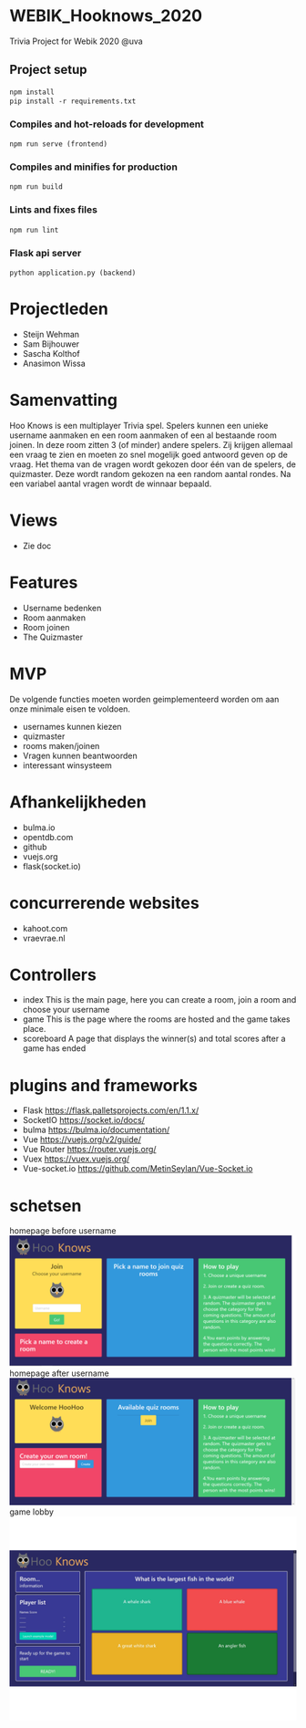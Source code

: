 # WEBIK_Hooknows_2020
Trivia Project for Webik 2020 @uva


## Project setup
```
npm install
pip install -r requirements.txt
```

### Compiles and hot-reloads for development
```
npm run serve (frontend)
```

### Compiles and minifies for production
```
npm run build
```

### Lints and fixes files
```
npm run lint
```

### Flask api server
```
python application.py (backend)
```
# Projectleden

- Steijn Wehman 
- Sam Bijhouwer
- Sascha Kolthof
- Anasimon Wissa

# Samenvatting

Hoo Knows is een multiplayer Trivia spel. Spelers kunnen een unieke username aanmaken en een room aanmaken
of een al bestaande room joinen. In deze room zitten 3 (of minder) andere spelers. Zij krijgen allemaal
een vraag te zien en moeten zo snel mogelijk goed antwoord geven op de vraag. Het thema van de vragen 
wordt gekozen door één van de spelers, de quizmaster. Deze wordt random gekozen na een random aantal rondes.
Na een variabel aantal vragen wordt de winnaar bepaald.

# Views
- Zie doc

# Features

- Username bedenken
- Room aanmaken
- Room joinen
- The Quizmaster

# MVP

De volgende functies moeten worden geimplementeerd worden om aan onze minimale eisen te voldoen.
- usernames kunnen kiezen
- quizmaster
- rooms maken/joinen
- Vragen kunnen beantwoorden
- interessant winsysteem

# Afhankelijkheden

- bulma.io
- opentdb.com
- github
- vuejs.org
- flask(socket.io)

# concurrerende websites

- kahoot.com
- vraevrae.nl

# Controllers

- index
    This is the main page, here you can create a room, join a room and choose your username
- game
    This is the page where the rooms are hosted and the game takes place.
- scoreboard
    A page that displays the winner(s) and total scores after a game has ended


# plugins and frameworks

- Flask
    https://flask.palletsprojects.com/en/1.1.x/
- SocketIO
    https://socket.io/docs/
- bulma
    https://bulma.io/documentation/
- Vue
    https://vuejs.org/v2/guide/
- Vue Router
    https://router.vuejs.org/
- Vuex
    https://vuex.vuejs.org/
- Vue-socket.io
    https://github.com/MetinSeylan/Vue-Socket.io

# schetsen
homepage before username
![homepage before username](doc/homepage1.png)
homepage after username
![homepage after username](doc/homepage2.png)
game lobby
![game lobby](doc/lobby.png)

